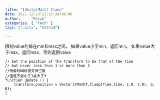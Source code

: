 ```yaml
---
title: "[Unity]Mathf Clamp"
date: 2021-12-23T22:15:24+08:00
author:     "Rezzo"
categories: [ "Tech" ] 
tags: ["unity", "method"]

---
```

限制value的值在min和max之间， 如果value小于min，返回min。 如果value大于max，返回max，否则返回value
```
// Set the position of the transform to be that of the time
// but never less than 1 or more than 3
//随着时间设置变换位置
//但是不会小于1或大于3
function Update () {
	transform.position = Vector3(Mathf.Clamp(Time.time, 1.0, 3.0), 0, 0);
}
```
